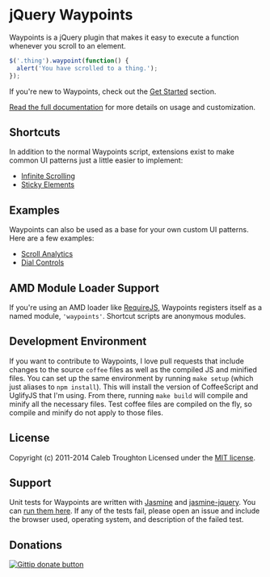 # jQuery Waypoints

Waypoints is a jQuery plugin that makes it easy to execute a function whenever you scroll to an element.

```js
$('.thing').waypoint(function() {
  alert('You have scrolled to a thing.');
});
```
If you're new to Waypoints, check out the [Get Started](https://imakewebthings.github.com/jquery-waypoints/#get-started) section.

[Read the full documentation](https://imakewebthings.github.com/jquery-waypoints/#docs) for more details on usage and customization.

## Shortcuts

In addition to the normal Waypoints script, extensions exist to make common UI patterns just a little easier to implement:

- [Infinite Scrolling](https://imakewebthings.github.com/jquery-waypoints/shortcuts/infinite-scroll)
- [Sticky Elements](https://imakewebthings.github.com/jquery-waypoints/shortcuts/sticky-elements)

## Examples

Waypoints can also be used as a base for your own custom UI patterns. Here are a few examples:

- [Scroll Analytics](https://imakewebthings.github.com/jquery-waypoints/examples/scroll-analytics)
- [Dial Controls](https://imakewebthings.github.com/jquery-waypoints/examples/dial-controls)

## AMD Module Loader Support

If you're using an AMD loader like [RequireJS](https://requirejs.org/), Waypoints registers itself as a named module, `'waypoints'`. Shortcut scripts are anonymous modules.

## Development Environment

If you want to contribute to Waypoints, I love pull requests that include changes to the source `coffee` files as well as the compiled JS and minified files. You can set up the same environment by running `make setup` (which just aliases to `npm install`). This will install the version of CoffeeScript and UglifyJS that I'm using. From there, running `make build` will compile and minify all the necessary files. Test coffee files are compiled on the fly, so compile and minify do not apply to those files.

## License

Copyright (c) 2011-2014 Caleb Troughton
Licensed under the [MIT license](https://github.com/imakewebthings/jquery-waypoints/blob/master/licenses.txt).

## Support

Unit tests for Waypoints are written with [Jasmine](https://pivotal.github.com/jasmine/) and [jasmine-jquery](https://github.com/velesin/jasmine-jquery).  You can [run them here](https://imakewebthings.github.com/jquery-waypoints/test/). If any of the tests fail, please open an issue and include the browser used, operating system, and description of the failed test.

## Donations

[![Gittip donate button](https://img.shields.io/gittip/imakewebthings.png)](https://www.gittip.com/imakewebthings/ "Donate weekly to this project using Gittip")
